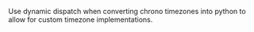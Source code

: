 Use dynamic dispatch when converting chrono timezones into python to allow for custom timezone implementations.